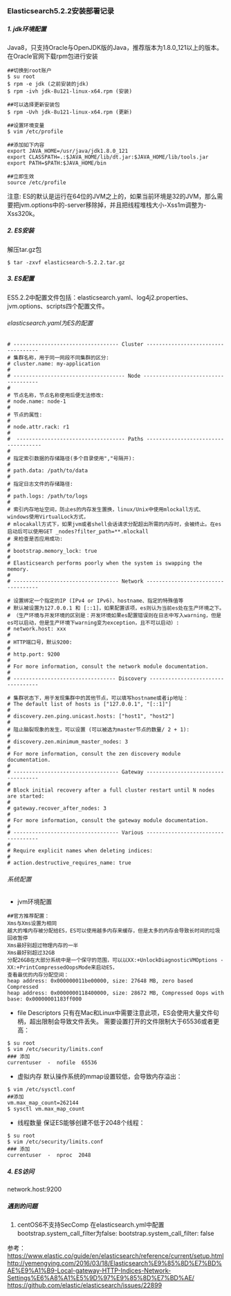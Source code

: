 ### Elasticsearch5.2.2安装部署记录

##### 1. jdk环境配置
Java8，只支持Oracle与OpenJDK版的Java，推荐版本为1.8.0_121以上的版本。
在Oracle官网下载rpm包进行安装
```shell
##切换到root账户
$ su root
$ rpm -e jdk (之前安装的jdk)
$ rpm -ivh jdk-8u121-linux-x64.rpm (安装)

##可以选择更新安装包
$ rpm -Uvh jdk-8u121-linux-x64.rpm (更新)

##设置环境变量
$ vim /etc/profile

##添加如下内容
export JAVA_HOME=/usr/java/jdk1.8.0_121
export CLASSPATH=.:$JAVA_HOME/lib/dt.jar:$JAVA_HOME/lib/tools.jar 
export PATH=$PATH:$JAVA_HOME/bin

##立即生效
source /etc/profile
```
注意: ES的默认是运行在64位的JVM之上的，如果当前环境是32的JVM，那么需要把jvm.options中的-server移除掉，并且把线程堆栈大小-Xss1m调整为-Xss320k。

##### 2. ES安装
解压tar.gz包
```shell
$ tar -zxvf elasticsearch-5.2.2.tar.gz
```

##### 3. ES配置
ES5.2.2中配置文件包括：elasticsearch.yaml、log4j2.properties、jvm.options、scripts四个配置文件。

###### elasticsearch.yaml为ES的配置
```shell
# ---------------------------------- Cluster -----------------------------------
# 集群名称，用于同一网段不同集群的区分:
# cluster.name: my-application
#
# ------------------------------------ Node ------------------------------------
#
# 节点名称，节点名称使用后便无法修改:
# node.name: node-1
#
# 节点的属性:
#
# node.attr.rack: r1
# 
#  ----------------------------------- Paths ------------------------------------
#
# 指定索引数据的存储路径(多个目录使用","号隔开):
# 
# path.data: /path/to/data
#
# 指定日志文件的存储路径:
#
# path.logs: /path/to/logs
# 
# 索引内存地址空间，防止es的内存发生置换，linux/Unix中使用mlockall方式、windows使用VirtualLock方式，
# mlocakall方式下，如果jvm或者shell会话请求分配超出所需的内存时，会被终止。在es启动后可以使用GET _nodes?filter_path=**.mlockall
# 来检查是否应用成功:
#
# bootstrap.memory_lock: true
#
# Elasticsearch performs poorly when the system is swapping the memory.
#
# ---------------------------------- Network -----------------------------------

# 设置绑定一个指定的IP (IPv4 or IPv6)、hostname、指定的特殊值等
# 默认被设置为127.0.0.1 和 [::1]，如果配置该项，es则认为当前es处在生产环境之下。
# （生产环境与开发环境的区别是：开发环境如果es配置错误则在日志中写入warning，但是es可以启动，但是生产环境下warning变为exception，且不可以启动）:
# network.host: xxx
#
# HTTP端口号，默认9200:
#
# http.port: 9200
# 
# For more information, consult the network module documentation.
#
# --------------------------------- Discovery ----------------------------------

# 集群状态下，用于发现集群中的其他节点，可以填写hostname或者ip地址：
# The default list of hosts is ["127.0.0.1", "[::1]"]
#
# discovery.zen.ping.unicast.hosts: ["host1", "host2"]
#
# 阻止脑裂现象的发生，可以设置 (可以被选为master节点的数量/ 2 + 1):
#
# discovery.zen.minimum_master_nodes: 3
#
# For more information, consult the zen discovery module documentation.
#
# ---------------------------------- Gateway -----------------------------------
#
# Block initial recovery after a full cluster restart until N nodes are started:
#
# gateway.recover_after_nodes: 3
#
# For more information, consult the gateway module documentation.
#
# ---------------------------------- Various -----------------------------------
#
# Require explicit names when deleting indices:
#
# action.destructive_requires_name: true

```

###### 系统配置
- jvm环境配置
```text
##官方推荐配置：
Xms与Xms设置为相同
越大的堆内存被分配给ES，ES可以使用越多内存来缓存，但是太多的内存会导致长时间的垃圾回收暂停
Xms最好别超过物理内存的一半
Xms最好别超过32GB
分配26GB在大部分系统中是一个保守的范围，可以以XX:+UnlockDiagnosticVMOptions -XX:+PrintCompressedOopsMode来启动ES，
查看最优的内存分配空间：
heap address: 0x000000011be00000, size: 27648 MB, zero based Compressed 
heap address: 0x0000000118400000, size: 28672 MB, Compressed Oops with base: 0x00000001183ff000
```
- file Descriptors
只有在Mac和Linux中需要注意此项，ES会使用大量文件句柄，超出限制会导致文件丢失。
需要设置打开的文件限制大于65536或者更高：
```shell
$ su root
$ vim /etc/security/limits.conf
### 添加
currentuser  -  nofile  65536
```

- 虚拟内存
默认操作系统的mmap设置较低，会导致内存溢出：
```shell
$ vim /etc/sysctl.conf
##添加
vm.max_map_count=262144
$ sysctl vm.max_map_count
```

- 线程数量
保证ES能够创建不低于2048个线程：
```shell
$ su root
$ vim /etc/security/limits.conf
### 添加
currentuser  -  nproc  2048
```

##### 4. ES访问
network.host:9200

##### 遇到的问题
1. centOS6不支持SecComp
在elasticsearch.yml中配置bootstrap.system_call_filter为false:
bootstrap.system_call_filter: false


参考：
https://www.elastic.co/guide/en/elasticsearch/reference/current/setup.html
http://yemengying.com/2016/03/18/Elasticsearch%E9%85%8D%E7%BD%AE%E9%A1%B9-Local-gateway-HTTP-Indices-Network-Settings%E6%A8%A1%E5%9D%97%E9%85%8D%E7%BD%AE/
https://github.com/elastic/elasticsearch/issues/22899

<meta http-equiv="refresh" content="5">

